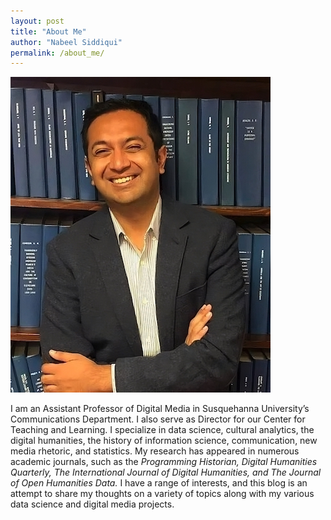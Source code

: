 ```yaml
---
layout: post
title: "About Me"
author: "Nabeel Siddiqui"
permalink: /about_me/
---
```


![](/assets/about_me/profile_image.jpeg)

I am an Assistant Professor of Digital Media in Susquehanna University’s Communications Department. I also serve as Director for our Center for Teaching and Learning. I specialize in data science, cultural analytics, the digital humanities, the history of information science, communication, new media rhetoric, and statistics. My research has appeared in numerous academic journals, such as the _Programming Historian, Digital Humanities Quarterly, The International Journal of Digital Humanities, and The Journal of Open Humanities Data._ I have a range of interests, and this blog is an attempt to share my thoughts on a variety of topics along with my various data science and digital media projects.